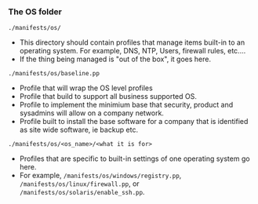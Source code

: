 ### The OS folder

`./manifests/os/`

  * This directory should contain profiles that manage items built-in to an operating system. For example, DNS, NTP, Users, firewall rules, etc....
  * If the thing being managed is "out of the box", it goes here.

`./manifests/os/baseline.pp`

  * Profile that will wrap the OS level profiles
  * Profile that build to support all business supported OS.
  * Profile to implement the minimium base that security, product and sysadmins will allow on a company network.
  * Profile built to install the base software for a company that is identified as site wide software, ie backup etc.

`./manifests/os/<os_name>/<what it is for>`

  * Profiles that are specific to built-in settings of one operating system go here.
  * For example, `/manifests/os/windows/registry.pp`, `/manifests/os/linux/firewall.pp`, or `/manifests/os/solaris/enable_ssh.pp`.


